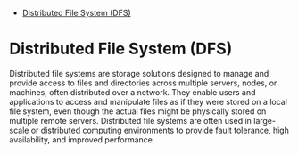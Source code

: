 - [Distributed File System (DFS)](#distributed-file-system-dfs)

# Distributed File System (DFS)

Distributed file systems are storage solutions designed to manage and provide access to files and directories across multiple servers, nodes, or machines, often distributed over a network. They enable users and applications to access and manipulate files as if they were stored on a local file system, even though the actual files might be physically stored on multiple remote servers. Distributed file systems are often used in large-scale or distributed computing environments to provide fault tolerance, high availability, and improved performance.
